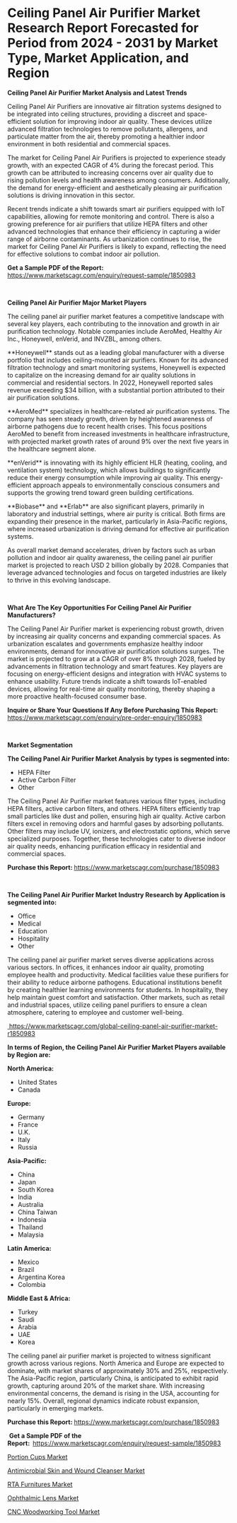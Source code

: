 <p><h1>Ceiling Panel Air Purifier Market Research Report Forecasted for Period from 2024 -  2031 by Market Type, Market Application, and Region</h1></p><p><strong>Ceiling Panel Air Purifier Market Analysis and Latest Trends</strong></p>
<p><p>Ceiling Panel Air Purifiers are innovative air filtration systems designed to be integrated into ceiling structures, providing a discreet and space-efficient solution for improving indoor air quality. These devices utilize advanced filtration technologies to remove pollutants, allergens, and particulate matter from the air, thereby promoting a healthier indoor environment in both residential and commercial spaces.</p><p>The market for Ceiling Panel Air Purifiers is projected to experience steady growth, with an expected CAGR of 4% during the forecast period. This growth can be attributed to increasing concerns over air quality due to rising pollution levels and health awareness among consumers. Additionally, the demand for energy-efficient and aesthetically pleasing air purification solutions is driving innovation in this sector.</p><p>Recent trends indicate a shift towards smart air purifiers equipped with IoT capabilities, allowing for remote monitoring and control. There is also a growing preference for air purifiers that utilize HEPA filters and other advanced technologies that enhance their efficiency in capturing a wider range of airborne contaminants. As urbanization continues to rise, the market for Ceiling Panel Air Purifiers is likely to expand, reflecting the need for effective solutions to combat indoor air pollution.</p></p>
<p><strong>Get a Sample PDF of the Report:&nbsp;</strong> <a href="https://www.marketscagr.com/enquiry/request-sample/1850983?utm_campaign=1285&utm_medium=2&utm_source=Github&utm_content=ia&utm_term=17102024&utm_id=ceiling-panel-air-purifier">https://www.marketscagr.com/enquiry/request-sample/1850983</a></p>
<p>&nbsp;</p>
<p><strong>Ceiling Panel Air Purifier Major Market Players</strong></p>
<p><p>The ceiling panel air purifier market features a competitive landscape with several key players, each contributing to the innovation and growth in air purification technology. Notable companies include AeroMed, Healthy Air Inc., Honeywell, enVerid, and INVZBL, among others.</p><p>**Honeywell** stands out as a leading global manufacturer with a diverse portfolio that includes ceiling-mounted air purifiers. Known for its advanced filtration technology and smart monitoring systems, Honeywell is expected to capitalize on the increasing demand for air quality solutions in commercial and residential sectors. In 2022, Honeywell reported sales revenue exceeding $34 billion, with a substantial portion attributed to their air purification solutions.</p><p>**AeroMed** specializes in healthcare-related air purification systems. The company has seen steady growth, driven by heightened awareness of airborne pathogens due to recent health crises. This focus positions AeroMed to benefit from increased investments in healthcare infrastructure, with projected market growth rates of around 9% over the next five years in the healthcare segment alone.</p><p>**enVerid** is innovating with its highly efficient HLR (heating, cooling, and ventilation system) technology, which allows buildings to significantly reduce their energy consumption while improving air quality. This energy-efficient approach appeals to environmentally conscious consumers and supports the growing trend toward green building certifications.</p><p>**Biobase** and **Erlab** are also significant players, primarily in laboratory and industrial settings, where air purity is critical. Both firms are expanding their presence in the market, particularly in Asia-Pacific regions, where increased urbanization is driving demand for effective air purification systems.</p><p>As overall market demand accelerates, driven by factors such as urban pollution and indoor air quality awareness, the ceiling panel air purifier market is projected to reach USD 2 billion globally by 2028. Companies that leverage advanced technologies and focus on targeted industries are likely to thrive in this evolving landscape.</p></p>
<p>&nbsp;</p>
<p><strong>What Are The Key Opportunities For Ceiling Panel Air Purifier Manufacturers?</strong></p>
<p><p>The Ceiling Panel Air Purifier market is experiencing robust growth, driven by increasing air quality concerns and expanding commercial spaces. As urbanization escalates and governments emphasize healthy indoor environments, demand for innovative air purification solutions surges. The market is projected to grow at a CAGR of over 8% through 2028, fueled by advancements in filtration technology and smart features. Key players are focusing on energy-efficient designs and integration with HVAC systems to enhance usability. Future trends indicate a shift towards IoT-enabled devices, allowing for real-time air quality monitoring, thereby shaping a more proactive health-focused consumer base.</p></p>
<p><strong>Inquire or Share Your Questions If Any Before Purchasing This Report:</strong> <a href="https://www.marketscagr.com/enquiry/pre-order-enquiry/1850983?utm_campaign=1285&utm_medium=2&utm_source=Github&utm_content=ia&utm_term=17102024&utm_id=ceiling-panel-air-purifier">https://www.marketscagr.com/enquiry/pre-order-enquiry/1850983</a></p>
<p>&nbsp;</p>
<p><strong>Market Segmentation</strong></p>
<p><strong>The Ceiling Panel Air Purifier Market Analysis by types is segmented into:</strong></p>
<p><ul><li>HEPA Filter</li><li>Active Carbon Filter</li><li>Other</li></ul></p>
<p><p>The Ceiling Panel Air Purifier market features various filter types, including HEPA filters, active carbon filters, and others. HEPA filters efficiently trap small particles like dust and pollen, ensuring high air quality. Active carbon filters excel in removing odors and harmful gases by adsorbing pollutants. Other filters may include UV, ionizers, and electrostatic options, which serve specialized purposes. Together, these technologies cater to diverse indoor air quality needs, enhancing purification efficacy in residential and commercial spaces.</p></p>
<p><strong>Purchase this Report:&nbsp;</strong><a href="https://www.marketscagr.com/purchase/1850983?utm_campaign=1285&utm_medium=2&utm_source=Github&utm_content=ia&utm_term=17102024&utm_id=ceiling-panel-air-purifier">https://www.marketscagr.com/purchase/1850983</a></p>
<p>&nbsp;</p>
<p><strong>The Ceiling Panel Air Purifier Market Industry Research by Application is segmented into:</strong></p>
<p><ul><li>Office</li><li>Medical</li><li>Education</li><li>Hospitality</li><li>Other</li></ul></p>
<p><p>The ceiling panel air purifier market serves diverse applications across various sectors. In offices, it enhances indoor air quality, promoting employee health and productivity. Medical facilities value these purifiers for their ability to reduce airborne pathogens. Educational institutions benefit by creating healthier learning environments for students. In hospitality, they help maintain guest comfort and satisfaction. Other markets, such as retail and industrial spaces, utilize ceiling panel purifiers to ensure a clean atmosphere, catering to employee and customer well-being.</p></p>
<p><a href="https://www.marketscagr.com/global-ceiling-panel-air-purifier-market-r1850983?utm_campaign=1285&utm_medium=2&utm_source=Github&utm_content=ia&utm_term=17102024&utm_id=ceiling-panel-air-purifier">&nbsp;https://www.marketscagr.com/global-ceiling-panel-air-purifier-market-r1850983</a></p>
<p><strong>In terms of Region, the Ceiling Panel Air Purifier Market Players available by Region are:</strong></p>
<p>
    <p> <strong> North America: </strong>
        <ul>
            <li>United States</li>
            <li>Canada</li>
        </ul>
        </p> 
    <p> <strong> Europe: </strong>
        <ul>
            <li>Germany</li>
            <li>France</li>
            <li>U.K.</li>
            <li>Italy</li>
            <li>Russia</li>
        </ul>
        </p> 
    <p> <strong> Asia-Pacific: </strong>
        <ul>
            <li>China</li>
            <li>Japan</li>
            <li>South Korea</li>
            <li>India</li>
            <li>Australia</li>
            <li>China Taiwan</li>
            <li>Indonesia</li>
            <li>Thailand</li>
            <li>Malaysia</li>
        </ul>
        </p> 
    <p> <strong> Latin America: </strong>
        <ul>
            <li>Mexico</li>
            <li>Brazil</li>
            <li>Argentina Korea</li>
            <li>Colombia</li>
        </ul>
        </p> 
    <p> <strong> Middle East & Africa: </strong>
        <ul>
            <li>Turkey</li>
            <li>Saudi</li>
            <li>Arabia</li>
            <li>UAE</li>
            <li>Korea</li>
        </ul>
    </p>
    </p>
<p><p>The ceiling panel air purifier market is projected to witness significant growth across various regions. North America and Europe are expected to dominate, with market shares of approximately 30% and 25%, respectively. The Asia-Pacific region, particularly China, is anticipated to exhibit rapid growth, capturing around 20% of the market share. With increasing environmental concerns, the demand is rising in the USA, accounting for nearly 15%. Overall, regional dynamics indicate robust expansion, particularly in emerging markets.</p></p>
<p><strong>Purchase this Report: </strong><a href="https://www.marketscagr.com/purchase/1850983?utm_campaign=1285&utm_medium=2&utm_source=Github&utm_content=ia&utm_term=17102024&utm_id=ceiling-panel-air-purifier">https://www.marketscagr.com/purchase/1850983</a></p>
<p>&nbsp;<strong>Get a Sample PDF of the Report:&nbsp;&nbsp;</strong><a href="https://www.marketscagr.com/enquiry/request-sample/1850983?utm_campaign=1285&utm_medium=2&utm_source=Github&utm_content=ia&utm_term=17102024&utm_id=ceiling-panel-air-purifier">https://www.marketscagr.com/enquiry/request-sample/1850983</a></p>
<p><strong></strong></p>
<p><p><a href="https://www.linkedin.com/pulse/regulatory-landscape-its-influence-global-portion-cups-f1ege?utm_campaign=1285&utm_medium=2&utm_source=Github&utm_content=ia&utm_term=17102024&utm_id=ceiling-panel-air-purifier">Portion Cups Market</a></p><p><a href="https://github.com/gracia2ucahee/Market-Research-Report-List-1/blob/main/antimicrobial-skin-and-wound-cleanser-market.md?utm_campaign=1285&utm_medium=2&utm_source=Github&utm_content=ia&utm_term=17102024&utm_id=ceiling-panel-air-purifier">Antimicrobial Skin and Wound Cleanser Market</a></p><p><a href="https://www.linkedin.com/pulse/rta-furnitures-market-global-trends-forecast-2024-2031-ubzse?utm_campaign=1285&utm_medium=2&utm_source=Github&utm_content=ia&utm_term=17102024&utm_id=ceiling-panel-air-purifier">RTA Furnitures Market</a></p><p><a href="https://www.linkedin.com/pulse/ophthalmic-lens-market-consolidation-impact-structure-hzzde?utm_campaign=1285&utm_medium=2&utm_source=Github&utm_content=ia&utm_term=17102024&utm_id=ceiling-panel-air-purifier">Ophthalmic Lens Market</a></p><p><a href="https://github.com/angilaguardtd7/Market-Research-Report-List-1/blob/main/cnc-woodworking-tool-market.md?utm_campaign=1285&utm_medium=2&utm_source=Github&utm_content=ia&utm_term=17102024&utm_id=ceiling-panel-air-purifier">CNC Woodworking Tool Market</a></p></p>